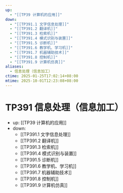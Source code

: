 ```yaml
---
up:
  - "[[TP39 计算机的应用]]"
down:
  - "[[TP391.1 文字信息处理]]"
  - "[[TP391.2 翻译机]]"
  - "[[TP391.3 检索机]]"
  - "[[TP391.4 模式识别与装置]]"
  - "[[TP391.5 诊断机]]"
  - "[[TP391.6 教学机、学习机]]"
  - "[[TP391.7 机器辅助技术]]"
  - "[[TP391.8 控制机]]"
  - "[[TP391.9 计算机仿真]]"
aliases:
  - 信息处理（信息加工）
ctime: 2025-01-25T17:02:14+08:00
mtime: 2025-10-01T12:23:08+08:00
---
```


# TP391 信息处理（信息加工）

- up: [[TP39 计算机的应用]]
- down:	
	- [[TP391.1 文字信息处理]]
	- [[TP391.2 翻译机]]
	- [[TP391.3 检索机]]
	- [[TP391.4 模式识别与装置]]
	- [[TP391.5 诊断机]]
	- [[TP391.6 教学机、学习机]]
	- [[TP391.7 机器辅助技术]]
	- [[TP391.8 控制机]]
	- [[TP391.9 计算机仿真]]
	
